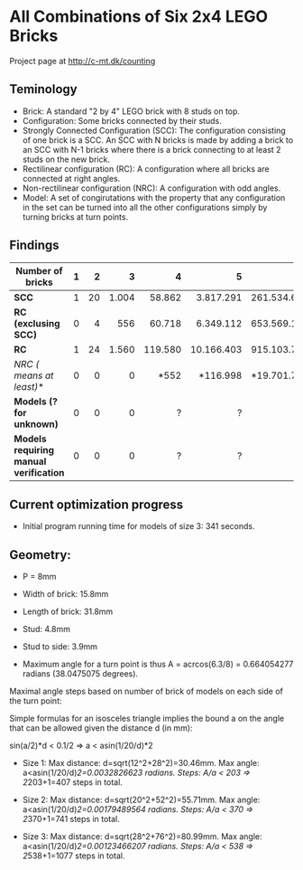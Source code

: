 # All Combinations of Six 2x4 LEGO Bricks

Project page at http://c-mt.dk/counting

## Teminology

* Brick: A standard "2 by 4" LEGO brick with 8 studs on top.
* Configuration: Some bricks connected by their studs.
* Strongly Connected Configuration (SCC): The configuration consisting of one brick is a SCC. An SCC with N bricks is made by adding a brick to an SCC with N-1 bricks where there is a brick connecting to at least 2 studs on the new brick.
* Rectilinear configuration (RC): A configuration where all bricks are connected at right angles. 
* Non-rectilinear configuration (NRC): A configuration with odd angles.
* Model: A set of congirutations with the property that any configuration in the set can be turned into all the other configurations simply by turning bricks at turn points. 

## Findings

| Number of bricks | 1 | 2 | 3 | 4 | 5 | 6 | 
|------------------|--:|--:|--:|--:|--:|--:|
| **SCC** | 1 | 20 | 1.004 | 58.862 | 3.817.291 | 261.534.637
| **RC (exclusing SCC)** | 0 | 4  | 556   | 60.718  | 6.349.112  | 653.569.128 |
| **RC**                  | 1 | 24 | 1.560 | 119.580 | 10.166.403 | 915.103.765 |
| **NRC (* means at least)**               | 0 | 0 | 0 | *552 | *116.998 | *19.701.710 |
| **Models (? for unknown)**               | 0 | 0 | 0 | ? | ? | ? |
| **Models requiring manual verification** | 0 | 0 | 0 | ? | ? | ? |


## Current optimization progress

- Initial program running time for models of size 3: 341 seconds.


## Geometry:

- P = 8mm

- Width of brick: 15.8mm

- Length of brick: 31.8mm

- Stud: 4.8mm

- Stud to side: 3.9mm

- Maximum angle for a turn point is thus A = acrcos(6.3/8) = 0.664054277 radians (38.0475075 degrees). 


Maximal angle steps based on number of brick of models on each side of the turn point:

Simple formulas for an isosceles triangle implies the bound a on the angle that can be allowed given the distance d (in mm):

sin(a/2)*d < 0.1/2 => a < asin(1/20/d)*2

- Size 1: Max distance: d=sqrt(12^2+28^2)=30.46mm. Max angle: a<asin(1/20/d)*2=0.0032826623  radians. Steps: A/a < 203 => 2*203+1=407 steps in total.

- Size 2: Max distance: d=sqrt(20^2+52^2)=55.71mm. Max angle: a<asin(1/20/d)*2=0.00179489564 radians. Steps: A/a < 370 => 2*370+1=741 steps in total.

- Size 3: Max distance: d=sqrt(28^2+76^2)=80.99mm. Max angle: a<asin(1/20/d)*2=0.00123466207 radians. Steps: A/a < 538 => 2*538+1=1077 steps in total.


